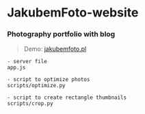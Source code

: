 # JakubemFoto-website

### Photography portfolio with blog

> Demo: [jakubemfoto.pl](http://www.jakubemfoto.pl)

```
- server file
app.js

- script to optimize photos
scripts/optimize.py

- script to create rectangle thumbnails
scripts/crop.py
```
